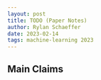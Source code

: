 ```yaml
---
layout: post
title: TODO (Paper Notes)
author: Rylan Schaeffer
date: 2023-02-14
tags: machine-learning 2023
---
```


## Main Claims
